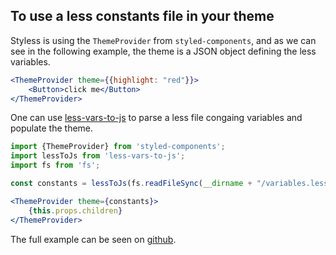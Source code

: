 ## To use a less constants file in your theme

Styless is using the `ThemeProvider` from `styled-components`, and as we can see in the following example, the theme is a JSON object defining
the less variables.

```jsx
<ThemeProvider theme={{highlight: "red"}}>
    <Button>click me</Button>
</ThemeProvider>
```

One can use [less-vars-to-js](https://www.npmjs.com/package/less-vars-to-js) to parse a less file congaing variables and populate the theme.

```jsx
import {ThemeProvider} from 'styled-components';
import lessToJs from 'less-vars-to-js';
import fs from 'fs';

const constants = lessToJs(fs.readFileSync(__dirname + "/variables.less", "utf8"), {resolveVariables: true, stripPrefix: true});

<ThemeProvider theme={constants}>
    {this.props.children}
</ThemeProvider>
```

The full example can be seen on [github](https://github.com/jean343/styless/blob/master/examples/Theme.js).